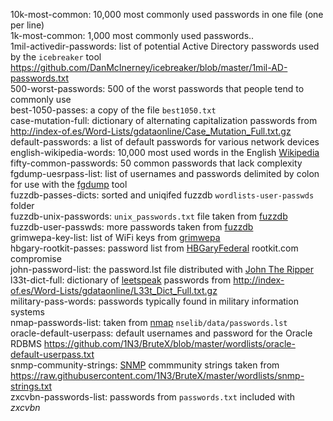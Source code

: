 10k-most-common: 10,000 most commonly used passwords in one file (one per line)  
1k-most-common: 1,000 most commonly used passwords..  
1mil-activedir-passwords: list of potential Active Directory passwords used by the `icebreaker` tool <https://github.com/DanMcInerney/icebreaker/blob/master/1mil-AD-passwords.txt>  
500-worst-passwords: 500 of the worst passwords that people tend to commonly use  
best-1050-passes: a copy of the file `best1050.txt`  
case-mutation-full: dictionary of alternating capitalization passwords from <http://index-of.es/Word-Lists/gdataonline/Case_Mutation_Full.txt.gz>  
default-passwords: a list of default passwords for various network devices  
english-wikipedia-words: 10,000 most used words in the English [Wikipedia](https://wikipedia.org/)  
fifty-common-passwords: 50 common passwords that lack complexity  
fgdump-uesrpass-list: list of usernames and passwords delimited by colon for use with the [fgdump](http://foofus.net/goons/fizzgig/fgdump/) tool  
fuzzdb-passes-dicts: sorted and uniqifed fuzzdb `wordlists-user-passwds` folder  
fuzzdb-unix-passwords: `unix_passwords.txt` file taken from [fuzzdb](https://github.com/fuzzdb-project/fuzzdb "Dictionary of attack patterns and primitives for black-box application fault injection and resource discovery")  
fuzzdb-user-passwds: more passwords taken from [fuzzdb](https://github.com/fuzzdb-project/fuzzdb "Dictionary of attack patterns and primitives for black-box application fault injection and resource discovery")  
grimwepa-key-list: list of WiFi keys from [grimwepa](https://code.google.com/archive/p/grimwepa/ "WEP and WPA Password Cracker")  
hbgary-rootkit-passes: password list from [HBGaryFederal](http://web.archive.org/web/20110115164049/http://www.hbgaryfederal.com:80/) rootkit.com compromise  
john-password-list: the password.lst file distributed with [John The Ripper](http://www.openwall.com/john/ "John The Ripper password cracker at OpenWall")  
l33t-dict-full: dictionary of [leetspeak](https://wikipedia.org/wiki/leetspeak "Leet") passwords from <http://index-of.es/Word-Lists/gdataonline/L33t_Dict_Full.txt.gz>  
military-pass-words: passwords typically found in military information systems  
nmap-passwords-list: taken from [nmap](https://nmap.org) `nselib/data/passwords.lst`  
oracle-default-userpass: default usernames and password for the Oracle RDBMS <https://github.com/1N3/BruteX/blob/master/wordlists/oracle-default-userpass.txt>  
snmp-community-strings: [SNMP](http://snmp.com) commmunity strings taken from <https://raw.githubusercontent.com/1N3/BruteX/master/wordlists/snmp-strings.txt>  
zxcvbn-passwords-list: passwords from `passwords.txt` included with *zxcvbn*  
